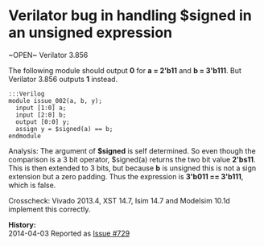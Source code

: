 
Verilator bug in handling $signed in an unsigned expression
===========================================================

~OPEN~ Verilator 3.856

The following module should output **0** for **a = 2'b11** and **b = 3'b111**.
But Verilator 3.856 outputs **1** instead.

    :::Verilog
    module issue_002(a, b, y);
      input [1:0] a;
      input [2:0] b;
      output [0:0] y;
      assign y = $signed(a) == b;
    endmodule

Analysis: The argument of **$signed** is self determined. So even though the
comparison is a 3 bit operator, $signed(a) returns the two bit value
**2'bs11**. This is then extended to 3 bits, but because **b** is unsigned this
is not a sign extension but a zero padding. Thus the expression is **3'b011 ==
3'b111**, which is false.

Crosscheck: Vivado 2013.4, XST 14.7, Isim 14.7 and Modelsim 10.1d implement this
correctly.

**History:**  
2014-04-03 Reported as [Issue #729](http://www.veripool.org/issues/729-Verilator-Verilator-bug-in-handling-signed-in-an-unsigned-expression)

